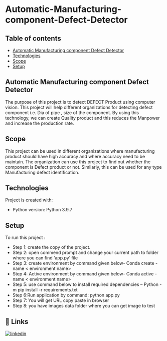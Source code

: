 # Automatic-Manufacturing-component-Defect-Detector


## Table of contents
* [Automatic Manufacturing component Defect Detector](#general-info)
* [Technologies](#technologies)
* [Scope](#Scope)
* [Setup](#setup)


## Automatic Manufacturing component Defect Detector
The purpose of this project is to detect DEFECT Product using computer vision. 
This project will help different organizations for detecting defect component i.e. Dia of pipe , size of the component. 
By using this technology, we can create Quality product and this reduces the Manpower and increase the production rate.

## Scope
This project can be used in different organizations where manufacturing product should have high accuracy and where 
accuracy need to be maintain. The organization can use this project to find out whether the component is Defect product or not. 
Similarly, this can be used for any type Manufacturing defect identification.

## Technologies
Project is created with:
* Python version: Python 3.9.7

## Setup
To run this project : 
* Step 1: create the copy of the project.
* Step 2: open commend prompt and change your current path to folder where you can find  ‘app.py’ file
* Step 3: create environment by command given below-
Conda create -name < environment  name>
* Step 4: Active environment by command given below-
Conda active -name < environment  name>
* Step 5: use command below to install required dependencies – 
Python -m pip install -r requirements.txt
* Step 6:Run application by command: python app.py
* Step 7: You will get URL copy paste in browser
* Step 8: you have images data folder where you can get image to test

## 🔗 Links

[![linkedin](https://img.shields.io/badge/linkedin-0A66C2?style=for-the-badge&logo=linkedin&logoColor=white)](https://www.linkedin.com/in/naveenprabaharan-selvaraj-86771016b/)



